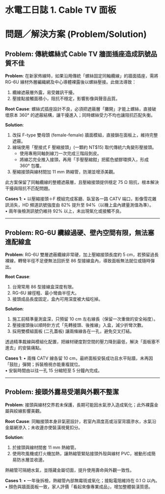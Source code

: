 # 水電工日誌 1. Cable TV 面板

# 問題／解決方案 (Problem/Solution)

## Problem: 傳統螺絲式 Cable TV 牆面插座造成訊號品質不佳

**Problem**:
在新家佈線時，如果沿用傳統「螺絲固定同軸纜線」的牆面插座，需將 RG-6U 線材外層編織網及中心導體裸露後以螺絲壓接。此做法導致：
1. 纜線遮蔽層外露，易受雜訊干擾。
2. 壓接點接觸面積小，阻抗不穩定，影響影像與聲音品質。

**Root Cause**:
螺絲式插座設計不良，必須把遮蔽層「攤開」才能上螺絲，直接破壞原本 360° 的遮蔽結構，讓干擾進入；同時螺絲受力不均也讓阻抗匹配失衡。

**Solution**:
1. 改採 F-type 雙母頭 (female-female) 牆面模組，直接鎖在面板上，維持完整遮蔽。
2. 線端使用「壓接式 F 壓縮接頭」(一顆約 NT$15) 取代傳統六角變形壓接頭。  
   - 使用專用同軸剝線刀一次完成三階段剝皮。  
   - 將線芯完全推入接頭，再用「手壓壓縮鉗」把藍色塑膠環擠入，形成 360° 包覆。  
3. 壓縮接頭與線材間加 11 mm 熱縮管，防潮並增添美觀。

此方案保留了同軸纜線的整體遮蔽層，且壓縮接頭提供穩定 75 Ω 阻抗，根本解決干擾與阻抗不匹配問題。

**Cases 1**:
• 以壓縮接頭＋F 模組完成客廳、臥室各一路 CATV 端口，影像雪花雜訊消失，HD 頻道訊號強度由 82% 提升至 94%（以機上盒內建量測值為準）。  
• 兩年後檢測訊號仍維持 92% 以上，未出現氧化或接觸不良。

---

## Problem: RG-6U 纜線過硬、壁內空間有限，無法塞進配線盒

**Problem**:
RG-6U 雙層遮蔽纜線非常硬，加上壓縮接頭長度約 5 cm，若預留過長裸線，轉彎半徑不足便無法回折至 86 型接線盒內，導致面板無法就位或隨時彈出。

**Root Cause**:
1. 台灣常用 86 型接線盒深度有限。  
2. RG-6U 線徑粗、最小彎曲半徑大。  
3. 接頭成品長度固定，盒內可用深度被大幅吃掉。

**Solution**:
1. 施工前精準量測盒深，只預留 10 cm 左右線長（保留一次重做的安全裕度）。  
2. 壓接接頭後以順時針方式「先轉接頭、後推線」入盒，減少折彎次數。  
3. 採用雙模組面板 (二孔蓋板) 讓兩條線各在一孔，避免交叉打結。

透過精準裁線與模組化配置，把線材硬度對空間的壓力降到最低，解決「面板塞不進去」的安裝痛點。

**Cases 1**:
• 兩條 CATV 線各留 10 cm，最終面板安裝成功且水平貼牆，未再因「鼓肚」彈開；拆裝檢視亦能重複就位。  
• 安裝時間由以往一孔 15 分縮短至 5 分鐘內完成。

---

## Problem: 接頭外露易受潮與外觀不整潔

**Problem**:
接頭與線材交界若未保護，長期可能因水氣滲入造成氧化；此外裸露金屬與絞線影響美觀。

**Root Cause**:
同軸接頭本身非氣密設計，若室內濕度高或浴室背牆滲水，水氣沿金屬網滲入；未收邊亦使裝潢視覺扣分。

**Solution**:
1. 於接頭與線材間套 11 mm 熱縮管。  
2. 使用吹風機或打火機加熱，讓熱縮管緊貼接頭外殼與線材 PVC，被動形成簡易防水層並收邊。

熱縮管可隔絕水氣，並隱藏金屬切面，提升使用壽命與外觀一致性。

**Cases 1**:
• 一年後拆檢，熱縮管內部無霉斑或氧化；接點電阻維持在 0.1 Ω 以內。  
• 顏色與牆面面板一致，家人評價「看起來像專業成品」，增加整體裝潢質感。